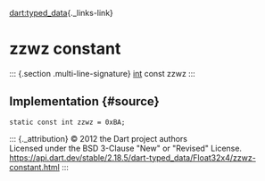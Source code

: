 [dart:typed\_data](../../dart-typed_data/dart-typed_data-library){._links-link}

zzwz constant
=============

::: {.section .multi-line-signature}
[int](../../dart-core/int-class) const zzwz
:::

Implementation {#source}
--------------

``` {.language-dart data-language="dart"}
static const int zzwz = 0xBA;
```

::: {._attribution}
© 2012 the Dart project authors\
Licensed under the BSD 3-Clause \"New\" or \"Revised\" License.\
<https://api.dart.dev/stable/2.18.5/dart-typed_data/Float32x4/zzwz-constant.html>
:::
